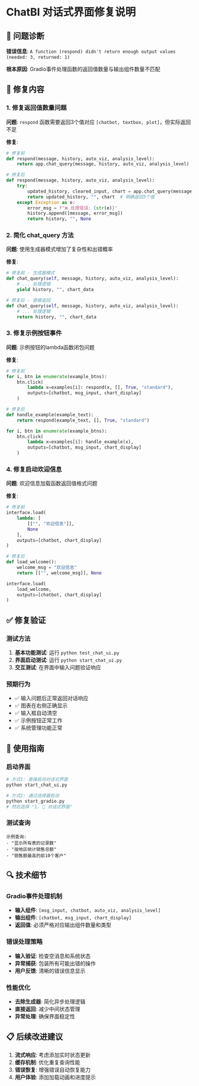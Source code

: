 # ChatBI 对话式界面修复说明

## 🐛 问题诊断

**错误信息**: `A function (respond) didn't return enough output values (needed: 3, returned: 1)`

**根本原因**: Gradio事件处理函数的返回值数量与输出组件数量不匹配

## 🔧 修复内容

### 1. 修复返回值数量问题
**问题**: `respond` 函数需要返回3个值对应 `[chatbot, textbox, plot]`，但实际返回不足

**修复**:
```python
# 修复前
def respond(message, history, auto_viz, analysis_level):
    return app.chat_query(message, history, auto_viz, analysis_level)  # 返回生成器

# 修复后  
def respond(message, history, auto_viz, analysis_level):
    try:
        updated_history, cleared_input, chart = app.chat_query(message, history, auto_viz, analysis_level)
        return updated_history, "", chart  # 明确返回3个值
    except Exception as e:
        error_msg = f"❌ 处理错误: {str(e)}"
        history.append([message, error_msg])
        return history, "", None
```

### 2. 简化 chat_query 方法
**问题**: 使用生成器模式增加了复杂性和出错概率

**修复**:
```python
# 修复前 - 生成器模式
def chat_query(self, message, history, auto_viz, analysis_level):
    # ... 处理逻辑
    yield history, "", chart_data

# 修复后 - 直接返回
def chat_query(self, message, history, auto_viz, analysis_level):
    # ... 处理逻辑  
    return history, "", chart_data
```

### 3. 修复示例按钮事件
**问题**: 示例按钮的lambda函数闭包问题

**修复**:
```python
# 修复前
for i, btn in enumerate(example_btns):
    btn.click(
        lambda x=examples[i]: respond(x, [], True, "standard"),
        outputs=[chatbot, msg_input, chart_display]
    )

# 修复后
def handle_example(example_text):
    return respond(example_text, [], True, "standard")

for i, btn in enumerate(example_btns):
    btn.click(
        lambda x=examples[i]: handle_example(x),
        outputs=[chatbot, msg_input, chart_display]
    )
```

### 4. 修复启动欢迎信息
**问题**: 欢迎信息加载函数返回值格式问题

**修复**:
```python
# 修复前
interface.load(
    lambda: [
        [["", "欢迎信息"]],
        None
    ],
    outputs=[chatbot, chart_display]
)

# 修复后
def load_welcome():
    welcome_msg = "欢迎信息"
    return [["", welcome_msg]], None

interface.load(
    load_welcome,
    outputs=[chatbot, chart_display]
)
```

## ✅ 修复验证

### 测试方法
1. **基本功能测试**: 运行 `python test_chat_ui.py`
2. **界面启动测试**: 运行 `python start_chat_ui.py`
3. **交互测试**: 在界面中输入问题验证响应

### 预期行为
- ✅ 输入问题后正常返回对话响应
- ✅ 图表在右侧正确显示
- ✅ 输入框自动清空
- ✅ 示例按钮正常工作
- ✅ 系统管理功能正常

## 🚀 使用指南

### 启动界面
```bash
# 方式1: 直接启动对话式界面
python start_chat_ui.py

# 方式2: 通过选择器启动
python start_gradio.py
# 然后选择 "1. 💬 对话式界面"
```

### 测试查询
```
示例查询:
- "显示所有表的记录数"
- "按地区统计销售总额"  
- "销售额最高的前10个客户"
```

## 🔍 技术细节

### Gradio事件处理机制
- **输入组件**: `[msg_input, chatbot, auto_viz, analysis_level]`
- **输出组件**: `[chatbot, msg_input, chart_display]`
- **返回值**: 必须严格对应输出组件数量和类型

### 错误处理策略
- **输入验证**: 检查空消息和系统状态
- **异常捕获**: 包装所有可能出错的操作
- **用户反馈**: 清晰的错误信息显示

### 性能优化
- **去除生成器**: 简化异步处理逻辑
- **直接返回**: 减少中间状态管理
- **异常处理**: 确保界面稳定性

## 📋 后续改进建议

1. **流式响应**: 考虑添加实时状态更新
2. **缓存机制**: 优化重复查询性能
3. **错误恢复**: 增强错误自动恢复能力
4. **用户体验**: 添加加载动画和进度提示
